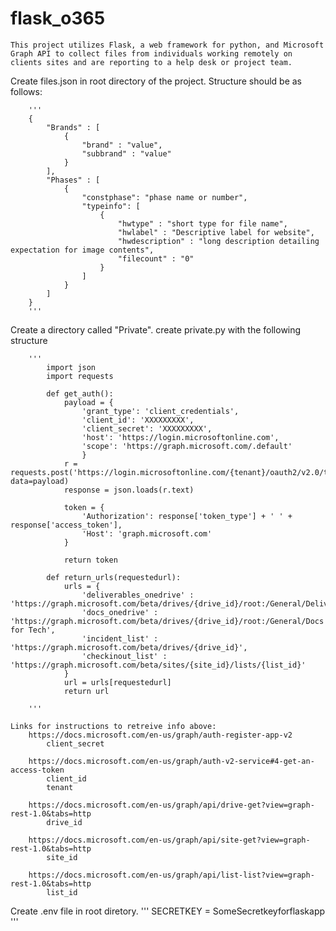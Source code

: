 # flask_o365
    This project utilizes Flask, a web framework for python, and Microsoft Graph API to collect files from individuals working remotely on clients sites and are reporting to a help desk or project team.

Create files.json in root directory of the project.
    Structure should be as follows:

        '''
        {
            "Brands" : [
                {
                    "brand" : "value",
                    "subbrand" : "value"
                }
            ],
            "Phases" : [
                {    
                    "constphase": "phase name or number",
                    "typeinfo": [
                        {
                            "hwtype" : "short type for file name",
                            "hwlabel" : "Descriptive label for website",
                            "hwdescription" : "long description detailing expectation for image contents",
                            "filecount" : "0"
                        }
                    ]
                }
            ]
        }
        '''

Create a directory called "Private".
    create private.py with the following structure

        '''
            import json
            import requests

            def get_auth():
                payload = {
                    'grant_type': 'client_credentials',
                    'client_id': 'XXXXXXXXX',
                    'client_secret': 'XXXXXXXXX',
                    'host': 'https://login.microsoftonline.com',
                    'scope': 'https://graph.microsoft.com/.default'
                    }
                r = requests.post('https://login.microsoftonline.com/{tenant}/oauth2/v2.0/token', data=payload)
                response = json.loads(r.text)

                token = {
                    'Authorization': response['token_type'] + ' ' + response['access_token'],
                    'Host': 'graph.microsoft.com'
                }

                return token

            def return_urls(requestedurl):
                urls = {
                    'deliverables_onedrive' : 'https://graph.microsoft.com/beta/drives/{drive_id}/root:/General/Deliverables',
                    'docs_onedrive' : 'https://graph.microsoft.com/beta/drives/{drive_id}/root:/General/Docs for Tech',
                    'incident_list' : 'https://graph.microsoft.com/beta/drives/{drive_id}',
                    'checkinout_list' : 'https://graph.microsoft.com/beta/sites/{site_id}/lists/{list_id}'
                }
                url = urls[requestedurl]
                return url

        '''
    
    Links for instructions to retreive info above:
        https://docs.microsoft.com/en-us/graph/auth-register-app-v2
            client_secret

        https://docs.microsoft.com/en-us/graph/auth-v2-service#4-get-an-access-token
            client_id
            tenant

        https://docs.microsoft.com/en-us/graph/api/drive-get?view=graph-rest-1.0&tabs=http
            drive_id

        https://docs.microsoft.com/en-us/graph/api/site-get?view=graph-rest-1.0&tabs=http
            site_id

        https://docs.microsoft.com/en-us/graph/api/list-list?view=graph-rest-1.0&tabs=http
            list_id

Create .env file in root diretory.
    '''
    SECRETKEY = SomeSecretkeyforflaskapp
    '''